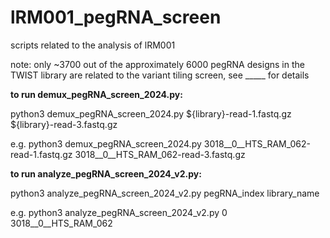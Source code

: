# lRM001_pegRNA_screen
scripts related to the analysis of lRM001

note: only ~3700 out of the approximately 6000 pegRNA designs in the TWIST library are related to the variant tiling screen, see _____ for details

**to run demux_pegRNA_screen_2024.py:**

python3 demux_pegRNA_screen_2024.py ${library}-read-1.fastq.gz ${library}-read-3.fastq.gz

e.g. python3 demux_pegRNA_screen_2024.py 3018__0__HTS_RAM_062-read-1.fastq.gz 3018__0__HTS_RAM_062-read-3.fastq.gz


**to run analyze_pegRNA_screen_2024_v2.py:**

python3 analyze_pegRNA_screen_2024_v2.py pegRNA_index library_name

e.g. python3 analyze_pegRNA_screen_2024_v2.py 0 3018__0__HTS_RAM_062


